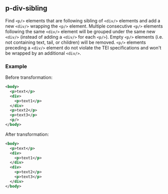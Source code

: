 ## p-div-sibling
Find ```<p/>``` elements that are following sibling of  ```<div/>``` elements and add a new ```<div/>``` wrapping the ```<p/>``` element. Multiple consecutive ```<p/>``` elements following the same ```<div/>``` element will be grouped under the same new ```<div/>``` (instead of adding a ```<div/>``` for each ```<p/>```).
Empty ```<p/>``` elements (i.e. not containing text, tail, or children) will be removed.  `<p/>` elements preceding a `<div/>` element do not violate the TEI specifications and won't be wrapped by an additional `<div/>`.

### Example
Before transformation:
```xml
<body>
  <p>text</p>
  <div>
    <p>text1</p>
  </div>
  <p>text2</p>
  <p>text3</p>
  <p/>
</body>
```

After transformation:
```xml
<body>
  <p>text</p>
  <div>
    <p>text1</p>
  </div>
  <div>
    <p>text2</p>
    <p>text3</p>
  </div>
</body>
```
